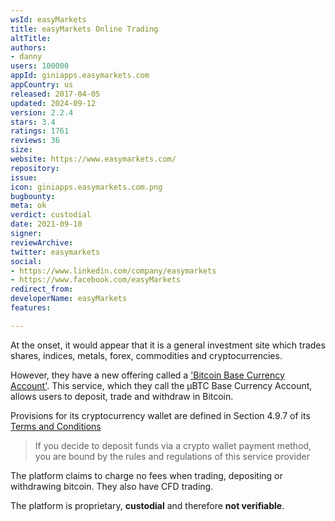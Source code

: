 ```yaml
---
wsId: easyMarkets
title: easyMarkets Online Trading
altTitle: 
authors:
- danny
users: 100000
appId: giniapps.easymarkets.com
appCountry: us
released: 2017-04-05
updated: 2024-09-12
version: 2.2.4
stars: 3.4
ratings: 1761
reviews: 36
size: 
website: https://www.easymarkets.com/
repository: 
issue: 
icon: giniapps.easymarkets.com.png
bugbounty: 
meta: ok
verdict: custodial
date: 2021-09-10
signer: 
reviewArchive: 
twitter: easymarkets
social:
- https://www.linkedin.com/company/easymarkets
- https://www.facebook.com/easyMarkets
redirect_from: 
developerName: easyMarkets
features: 

---
```


At the onset, it would appear that it is a general investment site which trades shares, indices, metals, forex, commodities and cryptocurrencies.

However, they have a new offering called a ['Bitcoin Base Currency Account'](https://www.easymarkets.com/int/bitcoin-account-base-currency/). This service, which they call the μBTC Base Currency Account, allows users to deposit, trade and withdraw in Bitcoin. 

Provisions for its cryptocurrency wallet are defined in Section 4.9.7 of its [Terms and Conditions](https://static.easymarkets.com/assets/assets/view/20210524-client-agreement-bvi-int-en.pdf)

> If  you  decide  to  deposit  funds  via  a  crypto  wallet payment method, you are bound by the rules and regulations of this service provider

The platform claims to charge no fees when trading, depositing or withdrawing bitcoin. They also have CFD trading. 

The platform is proprietary, **custodial** and therefore **not verifiable**.

